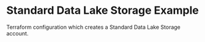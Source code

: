 # Standard Data Lake Storage Example

Terraform configuration which creates a Standard Data Lake Storage account.
